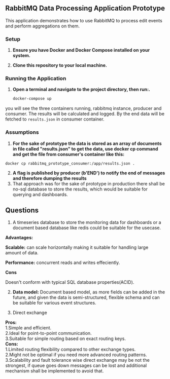 ## RabbitMQ Data Processing Application Prototype

This application demonstrates how to use RabbitMQ to process edit events and perform aggregations on them.

### Setup

1. **Ensure you have Docker and Docker Compose installed on your system.**  

2. **Clone this repository to your local machine.**


### Running the Application

1. **Open a terminal and navigate to the project directory, then run:.**

   ```bash
   docker-compose up
   ```
   
you will see the three containers running, rabbitmq instance, producer and consumer. The results will be calculated and logged. By the end data will be fetched to ``results.json`` in consumer container.

### Assumptions 

1. **For the sake of prototype the data is stored as an array of documents in file called "results.json" to get the data, use docker cp command and get the file from consumer's container like this:**

```commandline
docker cp rabbitmq_prototype_consumer:/app/results.json .
```   

2. **A flag is published by producer (b'END') to notify the end of messages and therefore dumping the results**
3. That approach was for the sake of prototype in production there shall be no-sql database to store the results, which would be suitable for querying and dashboards.


## Questions

1. A timeseries database to store the monitoring data for dashboards or a document based database like redis could be suitable for the usecase.

**Advantages:**

**Scalable:** can scale horizontally making it suitable for handling large amount of data.

**Performance:** concurrent reads and writes effeciently.

**Cons**

Doesn't conform with typical SQL database properties(ACID). 



2. **Data model:**  Document based model, as more fields can be added in the future, and given the data is semi-structured, flexible schema and can be suitable for various event structures.  


3. Direct exchange 

**Pros:**  
1.Simple and efficient.  
2.Ideal for point-to-point communication.  
3.Suitable for simple routing based on exact routing keys.  
**Cons:**  
1.Limited routing flexibility compared to other exchange types.  
2.Might not be optimal if you need more advanced routing patterns.  
3.Scalability and fault tolerance wise direct exchange may be not the strongest, if queue goes down messages can be lost and additional mechanism shall be implemented to avoid that. 